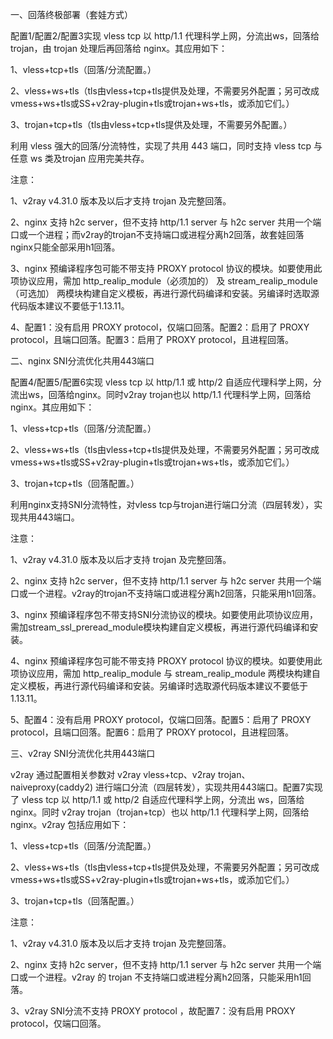 一、回落终极部署（套娃方式）

配置1/配置2/配置3实现 vless tcp 以 http/1.1 代理科学上网，分流出ws，回落给 trojan，由 trojan 处理后再回落给 nginx。其应用如下：

1、vless+tcp+tls（回落/分流配置。）

2、vless+ws+tls（tls由vless+tcp+tls提供及处理，不需要另外配置；另可改成vmess+ws+tls或SS+v2ray-plugin+tls或trojan+ws+tls，或添加它们。）

3、trojan+tcp+tls（tls由vless+tcp+tls提供及处理，不需要另外配置。）

利用 vless 强大的回落/分流特性，实现了共用 443 端口，同时支持 vless tcp 与任意 ws 类及trojan 应用完美共存。

注意：

1、v2ray v4.31.0 版本及以后才支持 trojan 及完整回落。

2、nginx 支持 h2c server，但不支持 http/1.1 server 与 h2c server 共用一个端口或一个进程；而v2ray的trojan不支持端口或进程分离h2回落，故套娃回落nginx只能全部采用h1回落。

3、nginx 预编译程序包可能不带支持 PROXY protocol 协议的模块。如要使用此项协议应用，需加 http_realip_module（必须加的） 及 stream_realip_module（可选加） 两模块构建自定义模板，再进行源代码编译和安装。另编译时选取源代码版本建议不要低于1.13.11。

4、配置1：没有启用 PROXY protocol，仅端口回落。配置2：启用了 PROXY protocol，且端口回落。配置3：启用了 PROXY protocol，且进程回落。


二、nginx SNI分流优化共用443端口

配置4/配置5/配置6实现 vless tcp 以 http/1.1 或 http/2 自适应代理科学上网，分流出ws，回落给nginx。同时v2ray trojan也以 http/1.1 代理科学上网，回落给nginx。其应用如下：

1、vless+tcp+tls（回落/分流配置。）

2、vless+ws+tls（tls由vless+tcp+tls提供及处理，不需要另外配置；另可改成vmess+ws+tls或SS+v2ray-plugin+tls或trojan+ws+tls，或添加它们。）

3、trojan+tcp+tls（回落配置。）

利用nginx支持SNI分流特性，对vless tcp与trojan进行端口分流（四层转发），实现共用443端口。

注意：

1、v2ray v4.31.0 版本及以后才支持 trojan 及完整回落。

2、nginx 支持 h2c server，但不支持 http/1.1 server 与 h2c server 共用一个端口或一个进程。v2ray的trojan不支持端口或进程分离h2回落，只能采用h1回落。

3、nginx 预编译程序包不带支持SNI分流协议的模块。如要使用此项协议应用，需加stream_ssl_preread_module模块构建自定义模板，再进行源代码编译和安装。

4、nginx 预编译程序包可能不带支持 PROXY protocol 协议的模块。如要使用此项协议应用，需加 http_realip_module 与 stream_realip_module 两模块构建自定义模板，再进行源代码编译和安装。另编译时选取源代码版本建议不要低于1.13.11。

5、配置4：没有启用 PROXY protocol，仅端口回落。配置5：启用了 PROXY protocol，且端口回落。配置6：启用了 PROXY protocol，且进程回落。

三、v2ray SNI分流优化共用443端口

v2ray 通过配置相关参数对 v2ray vless+tcp、v2ray trojan、naiveproxy(caddy2) 进行端口分流（四层转发），实现共用443端口。配置7实现了 vless tcp 以 http/1.1 或 http/2 自适应代理科学上网，分流出 ws，回落给 nginx。同时 v2ray trojan（trojan+tcp）也以 http/1.1 代理科学上网，回落给 nginx。v2ray 包括应用如下：

1、vless+tcp+tls（回落/分流配置。）

2、vless+ws+tls（tls由vless+tcp+tls提供及处理，不需要另外配置；另可改成vmess+ws+tls或SS+v2ray-plugin+tls或trojan+ws+tls，或添加它们。）

3、trojan+tcp+tls（回落配置。）

注意：

1、v2ray v4.31.0 版本及以后才支持 trojan 及完整回落。

2、nginx 支持 h2c server，但不支持 http/1.1 server 与 h2c server 共用一个端口或一个进程。v2ray 的 trojan 不支持端口或进程分离h2回落，只能采用h1回落。

3、v2ray SNI分流不支持 PROXY protocol ，故配置7：没有启用 PROXY protocol，仅端口回落。
